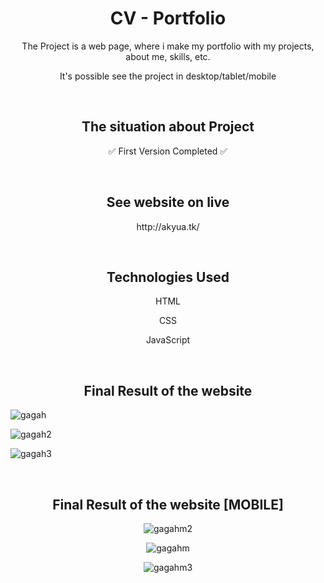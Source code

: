 <h1 align="center">CV - Portfolio</h1>

<p align="center"> The Project is a web page, where i make my portfolio with my projects, about me, skills, etc. </p>
<p align="center"> It's possible see the project in desktop/tablet/mobile </p>

<br>

<h2 align="center"> The situation about Project </h2>
<p align="center"> ✅ First Version Completed ✅ </p>

<br>

<h2 align="center"> See website on live </h2>
<p align="center"> http://akyua.tk/ </p>

<br>

<h2 align="center"> Technologies Used </h2>

<p align="center"> HTML </p>
<p align="center"> CSS </p>
<p align="center"> JavaScript </p>

<br>

<h2 align="center"> Final Result of the website </h2>

![gagah](https://user-images.githubusercontent.com/75745796/202786394-c8c42f48-27d5-4fdb-b924-67518836dfa5.png)

![gagah2](https://user-images.githubusercontent.com/75745796/202786435-311fbb92-9d39-4dce-bee0-cf583ccc7e56.png)

![gagah3](https://user-images.githubusercontent.com/75745796/202786445-1a0ecf54-ac30-4560-b31c-547ad7f46c68.png)

<br>

<h2 align="center"> Final Result of the website [MOBILE] </h2>

<div align="center">

![gagahm2](https://user-images.githubusercontent.com/75745796/202786937-33712a75-df39-40c7-81a7-788c2979151c.png)

![gagahm](https://user-images.githubusercontent.com/75745796/202786934-87294c4e-420c-44dd-a68b-a88f695c7d05.png)

![gagahm3](https://user-images.githubusercontent.com/75745796/202786938-3c9642f0-8bfd-46a7-a3bc-c6d737f17d9e.png)
</div>
